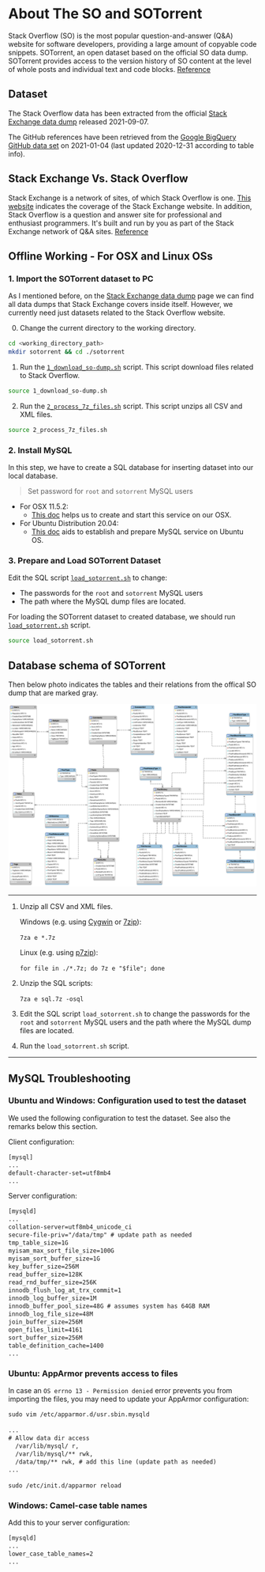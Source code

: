 # About The SO and SOTorrent
Stack Overflow (SO) is the most popular question-and-answer (Q&A) website for software developers, providing a large amount of copyable code snippets. SOTorrent, an open dataset based on the official SO data dump. SOTorrent provides access to the version history of SO content at the level of whole posts and individual text and code blocks. 
[Reference](https://arxiv.org/pdf/1809.02814.pdf)


## Dataset

The Stack Overflow data has been extracted from the official [Stack Exchange data dump](https://archive.org/details/stackexchange) released 2021-09-07. 

The GitHub references have been retrieved from the [Google BigQuery GitHub data set](https://cloud.google.com/bigquery/public-data/github) on 2021-01-04 (last updated 2020-12-31 according to table info).



## Stack Exchange Vs. Stack Overflow

Stack Exchange is a network of sites, of which Stack Overflow is one. [This website](https://stackexchange.com/sites) indicates the coverage of the Stack Exchange website. In addition, Stack Overflow is a question and answer site for professional and enthusiast programmers. It's built and run by you as part of the Stack Exchange network of Q&A sites. 
[Reference](https://meta.stackexchange.com/questions/79593/what-is-the-difference-between-stack-overflow-and-stack-exchange)


## Offline Working - For OSX and Linux OSs

### 1. Import the SOTorrent dataset to PC

As I mentioned before, on the [Stack Exchange data dump](https://archive.org/details/stackexchange) page we can find all data dumps that Stack Exchange covers inside itself. However, we currently need just datasets related to the Stack Overflow website.
 
 0. Change the current directory to the working directory.
 ```sh
 cd <working_directory_path>
 mkdir sotorrent && cd ./sotorrent
 ```
 1. Run the [`1_download_so-dump.sh`](so-dump/1_download_so-dump.sh) script. This script download files related to Stack Overflow.
 ```sh
 source 1_download_so-dump.sh
 ```
 2. Run the [`2_process_7z_files.sh`](so-dump/2_process_7z_files.sh)  script. This script unzips all CSV and XML files.
 ```sh
 source 2_process_7z_files.sh
 ```

### 2. Install MySQL 
In this step, we have to create a SQL database for inserting dataset into our local database. 

> Set password for `root` and `sotorrent` MySQL users

* For OSX 11.5.2:
	- [This doc](https://flaviocopes.com/mysql-how-to-install/) helps us to create and start this service on our OSX.
* For Ubuntu Distribution 20.04:
	- [This doc](https://www.digitalocean.com/community/tutorials/how-to-install-mysql-on-ubuntu-18-04) aids to establish and prepare MySQL service on Ubuntu OS.

### 3. Prepare and Load SOTorrent Dataset

Edit the SQL script [`load_sotorrent.sh`](load_sotorrent.sh) to change:
- The passwords for the `root` and `sotorrent` MySQL users
- The path where the MySQL dump files are located.

For loading the SOTorrent dataset to created database, we should run [`load_sotorrent.sh`](load_sotorrent.sh) script.
```sh
source load_sotorrent.sh
```

<!-- ABOUT THE SCHEME -->
## Database schema of SOTorrent
Then below photo indicates the tables and their relations from the offical SO dump that are marked gray.

![DB_scheme](database-model/sotorrent_2018-12-09_model.png)

----

1. Unzip all CSV and XML files.

   Windows (e.g. using [Cygwin](https://www.cygwin.com/) or [7zip](https://www.7-zip.org/)):

   `7za e *.7z`

   Linux (e.g. using [p7zip](https://sourceforge.net/projects/p7zip/)):

   `for file in ./*.7z; do 7z e "$file"; done`

2. Unzip the SQL scripts:

	`7za e sql.7z -osql`
  
3. Edit the SQL script `load_sotorrent.sh` to change the passwords for the `root` and `sotorrent` MySQL users and the path where the MySQL dump files are located.

4. Run the `load_sotorrent.sh` script.

----


## MySQL Troubleshooting

### Ubuntu and Windows: Configuration used to test the dataset

We used the following configuration to test the dataset. See also the remarks below this section.

Client configuration:

    [mysql]
    ...
    default-character-set=utf8mb4
    ...

Server configuration:

    [mysqld]
    ...
    collation-server=utf8mb4_unicode_ci
    secure-file-priv="/data/tmp" # update path as needed
    tmp_table_size=1G
    myisam_max_sort_file_size=100G
    myisam_sort_buffer_size=1G
    key_buffer_size=256M
    read_buffer_size=128K
    read_rnd_buffer_size=256K
    innodb_flush_log_at_trx_commit=1
    innodb_log_buffer_size=1M
    innodb_buffer_pool_size=48G # assumes system has 64GB RAM
    innodb_log_file_size=48M
    join_buffer_size=256M
    open_files_limit=4161
    sort_buffer_size=256M
    table_definition_cache=1400
    ...

### Ubuntu: AppArmor prevents access to files

In case an `OS errno 13 - Permission denied` error prevents you from importing the files, you may need to update your AppArmor configuration:

    sudo vim /etc/apparmor.d/usr.sbin.mysqld
    
    ...
    # Allow data dir access
      /var/lib/mysql/ r,
      /var/lib/mysql/** rwk,
      /data/tmp/** rwk, # add this line (update path as needed)
    ...
    
    sudo /etc/init.d/apparmor reload

### Windows: Camel-case table names

Add this to your server configuration:

    [mysqld]
    ...
    lower_case_table_names=2
    ...

